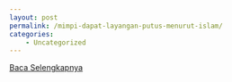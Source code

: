```yaml
---
layout: post
permalink: /mimpi-dapat-layangan-putus-menurut-islam/
categories:
    - Uncategorized
---
```


[Baca Selengkapnya](/07)